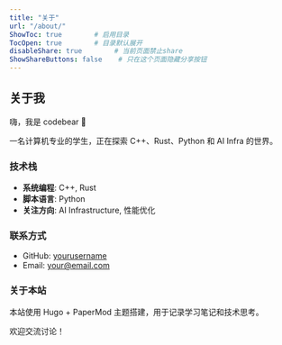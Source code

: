 ```yaml
---
title: "关于"
url: "/about/"
ShowToc: true        # 启用目录
TocOpen: true        # 目录默认展开
disableShare: true        # 当前页面禁止share
ShowShareButtons: false    # 只在这个页面隐藏分享按钮
---
```


## 关于我

嗨，我是 codebear 👋

一名计算机专业的学生，正在探索 C++、Rust、Python 和 AI Infra 的世界。

### 技术栈

- **系统编程**: C++, Rust
- **脚本语言**: Python
- **关注方向**: AI Infrastructure, 性能优化

### 联系方式

- GitHub: [yourusername](https://github.com/yourusername)
- Email: your@email.com

### 关于本站

本站使用 Hugo + PaperMod 主题搭建，用于记录学习笔记和技术思考。

欢迎交流讨论！
